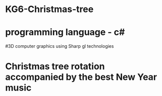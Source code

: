 # KG6-Christmas-tree
# programming language - с#
#3D computer graphics using Sharp gl technologies
# Christmas tree rotation accompanied by the best New Year music
